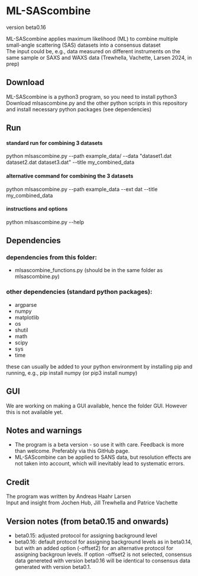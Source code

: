 # ML-SAScombine
version beta0.16

ML-SAScombine applies maximum likelihood (ML) to combine multiple small-angle scattering (SAS) datasets into a consensus dataset   
The input could be, e.g., data measured on different instruments on the same sample or SAXS and WAXS data (Trewhella, Vachette, Larsen 2024, in prep)   

## Download
ML-SAScombine is a python3 program, so you need to install python3    
Download mlsascombine.py and the other python scripts in this repository and install necessary python packages (see dependencies)      

## Run  

#### standard run for combining 3 datasets
python mlsascombine.py --path example_data/ --data "dataset1.dat dataset2.dat dataset3.dat" --title my_combined_data

#### alternative command for combining the 3 datasets
python mlsascombine.py --path example_data --ext dat --title my_combined_data

#### instructions and options
python mlsascombine.py --help

## Dependencies

### dependencies from this folder:     
* mlsascombine_functions.py
(should be in the same folder as mlsascombine.py)    

### other dependencies (standard python packages):   
* argparse     
* numpy    
* matplotlib    
* os    
* shutil    
* math    
* scipy
* sys
* time

these can usually be added to your python environment by installing pip and running, e.g., pip install numpy (or pip3 install numpy)    

## GUI
We are working on making a GUI available, hence the folder GUI. However this is not available yet. 

## Notes  and warnings
* The program is a beta version - so use it with care. Feedback is more than welcome. Preferably via this GitHub page.
* ML-SAScombine can be applied to SANS data, but resolution effects are not taken into account, which will inevitably lead to systematic errors.

## Credit
The program was written by Andreas Haahr Larsen   
Input and insight from Jochen Hub, Jill Trewhella and Patrice Vachette  

## Version notes (from beta0.15 and onwards)
* beta0.15:  adjusted protocol for assigning background level     
* beta0.16:  default protocol for assigning background levels as in beta0.14, but with an added option (-offset2) for an alternative protocol for assigning backgroun levels. If option -offset2 is not selected, consensus data genereted with version beta0.16 will be identical to consensus data generated with version beta0.1. 
